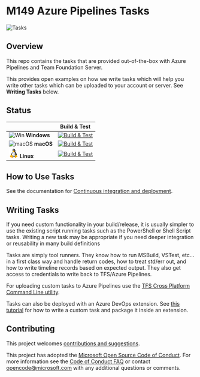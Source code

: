 # M149 Azure Pipelines Tasks
![Tasks](/taskbanner.png "Tasks")

## Overview
This repo contains the tasks that are provided out-of-the-box with Azure Pipelines and Team Foundation Server.

This provides open examples on how we write tasks which will help you write other tasks which can be uploaded to your account or server.  See **Writing Tasks** below.

## Status
|   | Build & Test |
|---|:-----:|
|![Win](docs/res/win_med.png) **Windows**|[![Build & Test][win-build-badge]][win-build]| 
|![macOS](docs/res/apple_med.png) **macOS**|[![Build & Test][macOS-build-badge]][macOS-build]| 
|![Linux](docs/res/linux_med.png) **Linux**|[![Build & Test][linux-build-badge]][linux-build]|

[win-build-badge]: https://dev.azure.com/mseng/PipelineTools/_apis/build/status/azure-pipelines-tasks.ci-windows
[win-build]: https://dev.azure.com/mseng/PipelineTools/_build/latest?definitionId=7634

[macOS-build-badge]: https://dev.azure.com/mseng/PipelineTools/_apis/build/status/azure-pipelines-tasks.ci-macos
[macOS-build]: https://dev.azure.com/mseng/PipelineTools/_build/latest?definitionId=7635

[linux-build-badge]: https://dev.azure.com/mseng/PipelineTools/_apis/build/status/azure-pipelines-tasks.ci-linux
[linux-build]: https://dev.azure.com/mseng/PipelineTools/_build/latest?definitionId=7636

## How to Use Tasks

See the documentation for [Continuous integration and deployment](https://aka.ms/tfbuild).

## Writing Tasks

If you need custom functionality in your build/release, it is usually simpler to use the existing script running tasks such as the PowerShell or Shell Script tasks.  Writing a new task may be appropriate if you need deeper integration or reusability in many build definitions

Tasks are simply tool runners.  They know how to run MSBuild, VSTest, etc... in a first class way and handle return codes, how to treat std/err out, and how to write timeline records based on expected output.  They also get access to credentials to write back to TFS/Azure Pipelines. 

For uploading custom tasks to Azure Pipelines use the [TFS Cross Platform Command Line utility](https://github.com/Microsoft/tfs-cli).

Tasks can also be deployed with an Azure DevOps extension. See [this tutorial](https://docs.microsoft.com/en-us/vsts/extend/develop/add-build-task) for how to write a custom task and package it inside an extension.

## Contributing

This project welcomes [contributions and suggestions](docs/contribute.md).

This project has adopted the [Microsoft Open Source Code of Conduct](https://opensource.microsoft.com/codeofconduct/).
For more information see the [Code of Conduct FAQ](https://opensource.microsoft.com/codeofconduct/faq/) or
contact [opencode@microsoft.com](mailto:opencode@microsoft.com) with any additional questions or comments.
